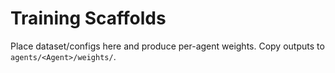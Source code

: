 # Training Scaffolds
Place dataset/configs here and produce per-agent weights. Copy outputs to `agents/<Agent>/weights/`.
